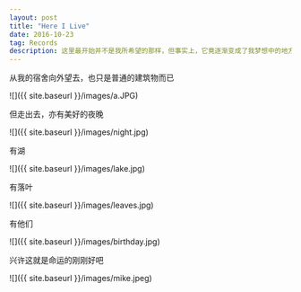 ```yaml
---
layout: post
title: "Here I Live"
date: 2016-10-23
tag: Records
description: 这里最开始并不是我所希望的那样，但事实上，它竟逐渐变成了我梦想中的地方
---
```


从我的宿舍向外望去，也只是普通的建筑物而已

![]({{ site.baseurl }}/images/a.JPG)

但走出去，亦有美好的夜晚

![]({{ site.baseurl }}/images/night.jpg)

有湖

![]({{ site.baseurl }}/images/lake.jpg)

有落叶

![]({{ site.baseurl }}/images/leaves.jpg)

有他们

![]({{ site.baseurl }}/images/birthday.jpg)

兴许这就是命运的刚刚好吧

![]({{ site.baseurl }}/images/mike.jpeg)